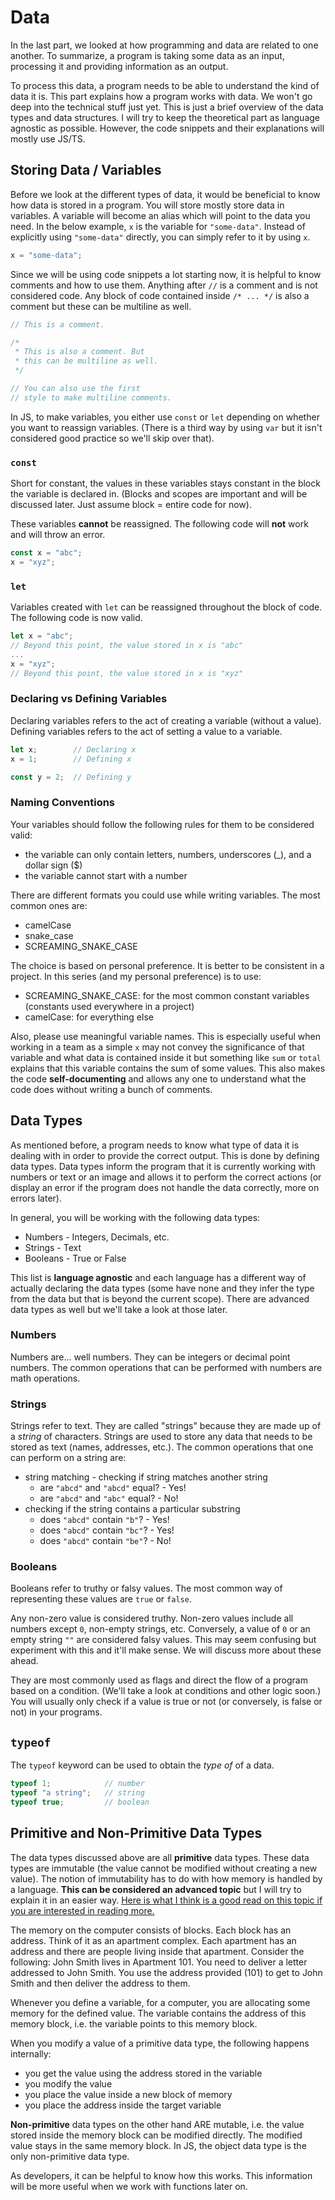# Data

In the last part, we looked at how programming and data are related to one another. To summarize, a program is taking some data as an input, processing it and providing information as an output.

To process this data, a program needs to be able to understand the kind of data it is. This part explains how a program works with data. We won't go deep into the technical stuff just yet. This is just a brief overview of the data types and data structures. I will try to keep the theoretical part as language agnostic as possible. However, the code snippets and their explanations will mostly use JS/TS.

## Storing Data / Variables

Before we look at the different types of data, it would be beneficial to know how data is stored in a program. You will store mostly store data in variables. A variable will become an alias which will point to the data you need. In the below example, `x` is the variable for `"some-data"`. Instead of explicitly using `"some-data"` directly, you can simply refer to it by using `x`.

```ts
x = "some-data";
```

Since we will be using code snippets a lot starting now, it is helpful to know comments and how to use them. Anything after `//` is a comment and is not considered code. Any block of code contained inside `/* ... */` is also a comment but these can be multiline as well.

```ts
// This is a comment.

/* 
 * This is also a comment. But
 * this can be multiline as well.
 */

// You can also use the first 
// style to make multiline comments. 
```

In JS, to make variables, you either use `const` or `let` depending on whether you want to reassign variables. (There is a third way by using `var` but it isn't considered good practice so we'll skip over that).

### `const`

Short for constant, the values in these variables stays constant in the block the variable is declared in. (Blocks and scopes are important and will be discussed later. Just assume block = entire code for now).

These variables **cannot** be reassigned. The following code will **not** work and will throw an error.

```ts
const x = "abc";
x = "xyz";
```

### `let`

Variables created with `let` can be reassigned throughout the block of code. The following code is now valid.

```ts
let x = "abc";
// Beyond this point, the value stored in x is "abc"
...
x = "xyz";
// Beyond this point, the value stored in x is "xyz"
```

### Declaring vs Defining Variables

Declaring variables refers to the act of creating a variable (without a value).
Defining variables refers to the act of setting a value to a variable.

```ts
let x;        // Declaring x
x = 1;        // Defining x

const y = 2;  // Defining y
```

### Naming Conventions

Your variables should follow the following rules for them to be considered valid:
- the variable can only contain letters, numbers, underscores (_), and a dollar sign ($)
- the variable cannot start with a number

There are different formats you could use while writing variables. The most common ones are:
- camelCase
- snake_case
- SCREAMING_SNAKE_CASE

The choice is based on personal preference. It is better to be consistent in a project. In this series (and my personal preference) is to use:
- SCREAMING_SNAKE_CASE: for the most common constant variables (constants used everywhere in a project)
- camelCase: for everything else

Also, please use meaningful variable names. This is especially useful when working in a team as a simple `x` may not convey the significance of that variable and what data is contained inside it but something like `sum` or `total` explains that this variable contains the sum of some values. This also makes the code **self-documenting** and allows any one to understand what the code does without writing a bunch of comments.


## Data Types

As mentioned before, a program needs to know what type of data it is dealing with in order to provide the correct output. This is done by defining data types. Data types inform the program that it is currently working with numbers or text or an image and allows it to perform the correct actions (or display an error if the program does not handle the data correctly, more on errors later).

In general, you will be working with the following data types:
- Numbers - Integers, Decimals, etc.
- Strings - Text 
- Booleans - True or False

This list is **language agnostic** and each language has a different way of actually declaring the data types (some have none and they infer the type from the data but that is beyond the current scope). There are advanced data types as well but we'll take a look at those later.

### Numbers

Numbers are... well numbers. They can be integers or decimal point numbers. The common operations that can be performed with numbers are math operations.

### Strings

Strings refer to text. They are called "strings" because they are made up of a *string* of characters. Strings are used to store any data that needs to be stored as text (names, addresses, etc.). The common operations that one can perform on a string are:

- string matching - checking if string matches another string
  - are `"abcd"` and `"abcd"` equal? - Yes!
  - are `"abcd"` and `"abc"` equal? - No!
- checking if the string contains a particular substring 
  - does `"abcd"` contain `"b"`? - Yes!
  - does `"abcd"` contain `"bc"`? - Yes!
  - does `"abcd"` contain `"be"`? - No!

### Booleans

Booleans refer to truthy or falsy values. The most common way of representing these values are `true` or `false`. 

Any non-zero value is considered truthy. Non-zero values include all numbers except `0`, non-empty strings, etc. Conversely, a value of `0` or an empty string `""` are considered falsy values. This may seem confusing but experiment with this and it'll make sense. We will discuss more about these ahead.

They are most commonly used as flags and direct the flow of a program based on a condition. (We'll take a look at conditions and other logic soon.) You will usually only check if a value is true or not (or conversely, is false or not) in your programs.

## `typeof`

The `typeof` keyword can be used to obtain the *type of* of a data.

```ts
typeof 1;            // number
typeof "a string";   // string
typeof true;         // boolean
```

## Primitive and Non-Primitive Data Types

The data types discussed above are all **primitive** data types. These data types are immutable (the value cannot be modified without creating a new value). The notion of immutability has to do with how memory is handled by a language. **This can be considered an advanced topic** but I will try to explain it in an easier way. [Here is what I think is a good read on this topic if you are interested in reading more.](https://stackoverflow.com/a/52242541/14984918)

The memory on the computer consists of blocks. Each block has an address. Think of it as an apartment complex. Each apartment has an address and there are people living inside that apartment. Consider the following: John Smith lives in Apartment 101. You need to deliver a letter addressed to John Smith. You use the address provided (101) to get to John Smith and then deliver the address to them. 

Whenever you define a variable, for a computer, you are allocating some memory for the defined value. The variable contains the address of this memory block, i.e. the variable points to this memory block.

When you modify a value of a primitive data type, the following happens internally:

- you get the value using the address stored in the variable
- you modify the value
- you place the value inside a new block of memory
- you place the address inside the target variable

**Non-primitive** data types on the other hand ARE mutable, i.e. the value stored inside the memory block can be modified directly. The modified value stays in the same memory block. In JS, the object data type is the only non-primitive data type.

As developers, it can be helpful to know how this works. This information will be more useful when we work with functions later on.